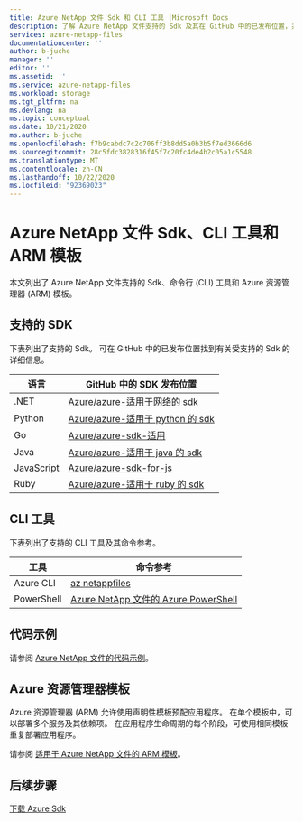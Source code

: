 ```yaml
---
title: Azure NetApp 文件 Sdk 和 CLI 工具 |Microsoft Docs
description: 了解 Azure NetApp 文件支持的 Sdk 及其在 GitHub 中的已发布位置，并了解支持的命令行工具： Azure CLI 和 PowerShell。
services: azure-netapp-files
documentationcenter: ''
author: b-juche
manager: ''
editor: ''
ms.assetid: ''
ms.service: azure-netapp-files
ms.workload: storage
ms.tgt_pltfrm: na
ms.devlang: na
ms.topic: conceptual
ms.date: 10/21/2020
ms.author: b-juche
ms.openlocfilehash: f7b9cabdc7c2c706ff3b8dd5a0b3b5f7ed3666d6
ms.sourcegitcommit: 28c5fdc3828316f45f7c20fc4de4b2c05a1c5548
ms.translationtype: MT
ms.contentlocale: zh-CN
ms.lasthandoff: 10/22/2020
ms.locfileid: "92369023"
---
```

# <a name="azure-netapp-files-sdks-cli-tools-and-arm-templates"></a>Azure NetApp 文件 Sdk、CLI 工具和 ARM 模板

本文列出了 Azure NetApp 文件支持的 Sdk、命令行 (CLI) 工具和 Azure 资源管理器 (ARM) 模板。

## <a name="supported-sdks"></a>支持的 SDK 

下表列出了支持的 Sdk。  可在 GitHub 中的已发布位置找到有关受支持的 Sdk 的详细信息。  

|    语言    |    GitHub 中的 SDK 发布位置    |
|------------------|--------------------------------------------------------------|
|    .NET  |    [Azure/azure-适用于网络的 sdk](https://github.com/Azure/azure-sdk-for-net/tree/master/sdk/netapp)    |
|    Python  |  [Azure/azure-适用于 python 的 sdk](https://github.com/Azure/azure-sdk-for-python/tree/master/sdk/netapp)    |
|    Go    |    [Azure/azure-sdk-适用](https://github.com/Azure/azure-sdk-for-go/tree/master/services/netapp)       |
|    Java |     [Azure/azure-适用于 java 的 sdk](https://github.com/Azure/azure-sdk-for-java/tree/master/sdk/netapp) |
|    JavaScript    |    [Azure/azure-sdk-for-js](https://github.com/Azure/azure-sdk-for-js/tree/master/sdk/netapp/arm-netapp)    |
|    Ruby   |    [Azure/azure-适用于 ruby 的 sdk](https://github.com/Azure/azure-sdk-for-ruby/tree/master/management/azure_mgmt_netapp)    |

## <a name="cli-tools"></a>CLI 工具

下表列出了支持的 CLI 工具及其命令参考。   

|    工具    |    命令参考    |
|------------------|--------------------------------------------|
|    Azure CLI  |    [az netappfiles](/cli/azure/netappfiles?view=azure-cli-latest&preserve-view=true)    |
|    PowerShell   |    [Azure NetApp 文件的 Azure PowerShell](/powershell/module/az.netappfiles/?view=azps-2.5.0#netapp_files&preserve-view=true)    |

## <a name="code-samples"></a>代码示例

请参阅 [Azure NetApp 文件的代码示例](/samples/browse/?filter-products=netapp&products=azure-netapp-files)。

## <a name="azure-resource-manager-templates"></a>Azure 资源管理器模板  

Azure 资源管理器 (ARM) 允许使用声明性模板预配应用程序。 在单个模板中，可以部署多个服务及其依赖项。 在应用程序生命周期的每个阶段，可使用相同模板重复部署应用程序。   

请参阅 [适用于 Azure NetApp 文件的 ARM 模板](https://azure.microsoft.com/resources/templates/?term=anf)。

## <a name="next-steps"></a>后续步骤   
 [下载 Azure Sdk](https://azure.microsoft.com/downloads/)
